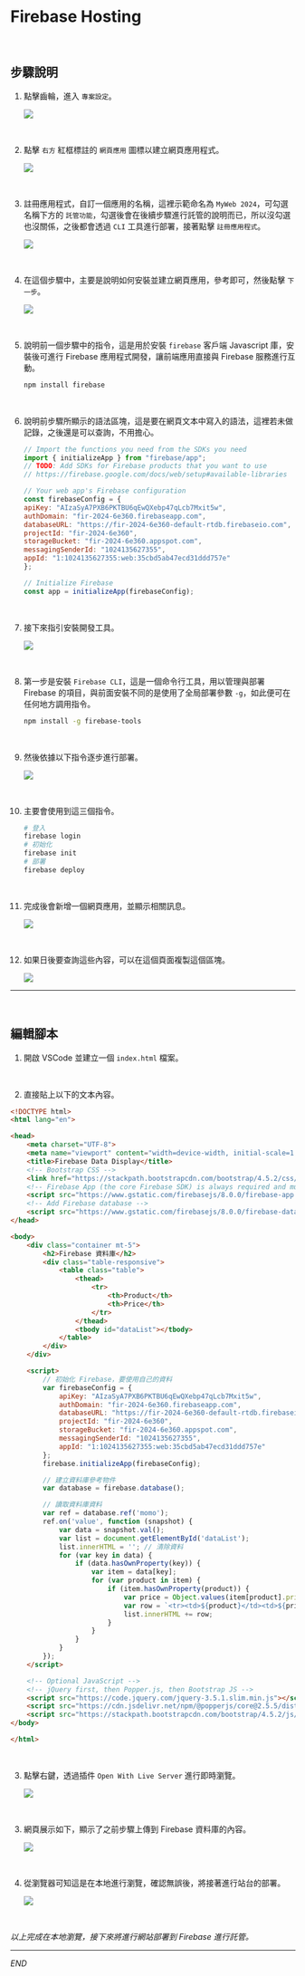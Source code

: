 # Firebase Hosting

<br>

## 步驟說明

1. 點擊齒輪，進入 `專案設定`。

    ![](images/img_39.png)

<br>

2. 點擊 `右方` 紅框標註的 `網頁應用` 圖標以建立網頁應用程式。

    ![](images/img_40.png)

<br>

3. 註冊應用程式，自訂一個應用的名稱，這裡示範命名為 `MyWeb 2024`，可勾選名稱下方的 `託管功能`，勾選後會在後續步驟進行託管的說明而已，所以沒勾選也沒關係，之後都會透過 `CLI` 工具進行部署，接著點擊 `註冊應用程式`。

    ![](images/img_41.png)

<br>

4. 在這個步驟中，主要是說明如何安裝並建立網頁應用，參考即可，然後點擊 `下一步`。

    ![](images/img_42.png)

<br>

5. 說明前一個步驟中的指令，這是用於安裝 `firebase` 客戶端 Javascript 庫，安裝後可進行 Firebase 應用程式開發，讓前端應用直接與 Firebase 服務進行互動。

    ```bash
    npm install firebase
    ```

<br>

6. 說明前步驟所顯示的語法區塊，這是要在網頁文本中寫入的語法，這裡若未做記錄，之後還是可以查詢，不用擔心。

    ```javascript
    // Import the functions you need from the SDKs you need
    import { initializeApp } from "firebase/app";
    // TODO: Add SDKs for Firebase products that you want to use
    // https://firebase.google.com/docs/web/setup#available-libraries

    // Your web app's Firebase configuration
    const firebaseConfig = {
    apiKey: "AIzaSyA7PXB6PKTBU6qEwQXebp47qLcb7Mxit5w",
    authDomain: "fir-2024-6e360.firebaseapp.com",
    databaseURL: "https://fir-2024-6e360-default-rtdb.firebaseio.com",
    projectId: "fir-2024-6e360",
    storageBucket: "fir-2024-6e360.appspot.com",
    messagingSenderId: "1024135627355",
    appId: "1:1024135627355:web:35cbd5ab47ecd31ddd757e"
    };

    // Initialize Firebase
    const app = initializeApp(firebaseConfig);
    ```

<br>

7. 接下來指引安裝開發工具。

    ![](images/img_43.png)

<br>

8. 第一步是安裝 `Firebase CLI`，這是一個命令行工具，用以管理與部署 Firebase 的項目，與前面安裝不同的是使用了全局部署參數 `-g`，如此便可在任何地方調用指令。

    ```bash
    npm install -g firebase-tools
    ```

<br>

9. 然後依據以下指令逐步進行部署。

    ![](images/img_44.png)

<br>

10. 主要會使用到這三個指令。

    ```bash
    # 登入
    firebase login
    # 初始化
    firebase init
    # 部署
    firebase deploy
    ```

<br>

11. 完成後會新增一個網頁應用，並顯示相關訊息。

    ![](images/img_45.png)

<br>

12. 如果日後要查詢這些內容，可以在這個頁面複製這個區塊。

    ![](images/img_46.png)

___

<br>

## 編輯腳本

1. 開啟 VSCode 並建立一個 `index.html` 檔案。

<br>

2. 直接貼上以下的文本內容。
   
```html
<!DOCTYPE html>
<html lang="en">

<head>
    <meta charset="UTF-8">
    <meta name="viewport" content="width=device-width, initial-scale=1.0">
    <title>Firebase Data Display</title>
    <!-- Bootstrap CSS -->
    <link href="https://stackpath.bootstrapcdn.com/bootstrap/4.5.2/css/bootstrap.min.css" rel="stylesheet">
    <!-- Firebase App (the core Firebase SDK) is always required and must be listed first -->
    <script src="https://www.gstatic.com/firebasejs/8.0.0/firebase-app.js"></script>
    <!-- Add Firebase database -->
    <script src="https://www.gstatic.com/firebasejs/8.0.0/firebase-database.js"></script>
</head>

<body>
    <div class="container mt-5">
        <h2>Firebase 資料庫</h2>
        <div class="table-responsive">
            <table class="table">
                <thead>
                    <tr>
                        <th>Product</th>
                        <th>Price</th>
                    </tr>
                </thead>
                <tbody id="dataList"></tbody>
            </table>
        </div>
    </div>

    <script>
        // 初始化 Firebase，要使用自己的資料
        var firebaseConfig = {
            apiKey: "AIzaSyA7PXB6PKTBU6qEwQXebp47qLcb7Mxit5w",
            authDomain: "fir-2024-6e360.firebaseapp.com",
            databaseURL: "https://fir-2024-6e360-default-rtdb.firebaseio.com",
            projectId: "fir-2024-6e360",
            storageBucket: "fir-2024-6e360.appspot.com",
            messagingSenderId: "1024135627355",
            appId: "1:1024135627355:web:35cbd5ab47ecd31ddd757e"
        };
        firebase.initializeApp(firebaseConfig);

        // 建立資料庫參考物件
        var database = firebase.database();

        // 讀取資料庫資料
        var ref = database.ref('momo');
        ref.on('value', function (snapshot) {
            var data = snapshot.val();
            var list = document.getElementById('dataList');
            list.innerHTML = ''; // 清除資料
            for (var key in data) {
                if (data.hasOwnProperty(key)) {
                    var item = data[key];
                    for (var product in item) {
                        if (item.hasOwnProperty(product)) {
                            var price = Object.values(item[product].price)[0]; // 取得第一個價格
                            var row = `<tr><td>${product}</td><td>${price}</td></tr>`;
                            list.innerHTML += row;
                        }
                    }
                }
            }
        });
    </script>

    <!-- Optional JavaScript -->
    <!-- jQuery first, then Popper.js, then Bootstrap JS -->
    <script src="https://code.jquery.com/jquery-3.5.1.slim.min.js"></script>
    <script src="https://cdn.jsdelivr.net/npm/@popperjs/core@2.5.5/dist/umd/popper.min.js"></script>
    <script src="https://stackpath.bootstrapcdn.com/bootstrap/4.5.2/js/bootstrap.min.js"></script>
</body>

</html>
```

<br>

3. 點擊右鍵，透過插件 `Open With Live Server` 進行即時瀏覽。

    ![](images/img_47.png)

<br>

3. 網頁展示如下，顯示了之前步驟上傳到 Firebase 資料庫的內容。

    ![](images/img_48.png)

<br>

4. 從瀏覽器可知這是在本地進行瀏覽，確認無誤後，將接著進行站台的部署。

    ![](images/img_49.png)

<br>

_以上完成在本地瀏覽，接下來將進行網站部署到 Firebase 進行託管。_

___

_END_